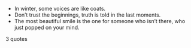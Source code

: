  - In winter, some voices are like coats.
 - Don’t trust the beginnings, truth is told in the last moments.
 - The most beautiful smile is the one for someone who isn’t there, who just popped on your mind.

3 quotes